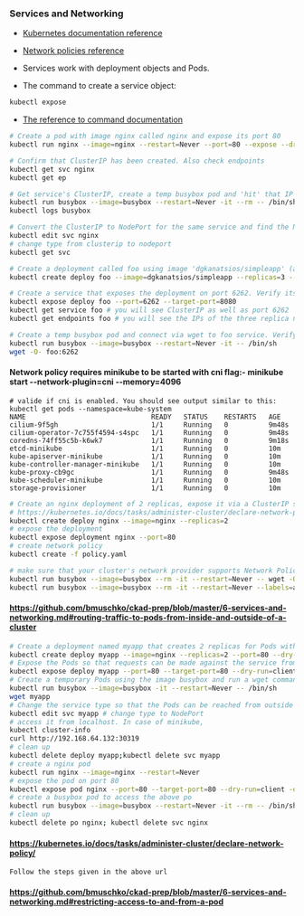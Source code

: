 ### Services and Networking

* [Kubernetes documentation reference](https://kubernetes.io/docs/concepts/services-networking/)
* [Network policies reference](https://kubernetes.io/docs/concepts/services-networking/network-policies/)


* Services work with deployment objects and Pods.
* The command to create a service object:
```bash
kubectl expose
```
* [The reference to command documentation](https://kubernetes.io/docs/reference/generated/kubectl/kubectl-commands#expose)

```bash
# Create a pod with image nginx called nginx and expose its port 80
kubectl run nginx --image=nginx --restart=Never --port=80 --expose --dry-run=client -o yaml

# Confirm that ClusterIP has been created. Also check endpoints
kubectl get svc nginx
kubectl get ep

# Get service's ClusterIP, create a temp busybox pod and 'hit' that IP with wget
kubectl run busybox --image=busybox --restart=Never -it --rm -- /bin/sh -c 'wget -O- http://172.17.0.3'
kubectl logs busybox

# Convert the ClusterIP to NodePort for the same service and find the NodePort port
kubectl edit svc nginx
# change type from clusterip to nodeport
kubectl get svc

# Create a deployment called foo using image 'dgkanatsios/simpleapp' (a simple server that returns hostname) and 3 replicas. Label it as 'app=foo'.
kubectl create deploy foo --image=dgkanatsios/simpleapp --replicas=3 --port=8080 --dry-run=client -o yaml 

# Create a service that exposes the deployment on port 6262. Verify its existence, check the endpoints
kubectl expose deploy foo --port=6262 --target-port=8080
kubectl get service foo # you will see ClusterIP as well as port 6262
kubectl get endpoints foo # you will see the IPs of the three replica nodes, listening on port 8080

# Create a temp busybox pod and connect via wget to foo service. Verify that each time there's a different hostname returned. 
kubectl run busybox --image=busybox --restart=Never -it -- /bin/sh
wget -O- foo:6262
```
#### Network policy requires minikube to be started with cni flag:- minikube start --network-plugin=cni --memory=4096
```
# valide if cni is enabled. You should see output similar to this:
kubectl get pods --namespace=kube-system
NAME                               READY   STATUS    RESTARTS   AGE
cilium-9f5gh                       1/1     Running   0          9m48s
cilium-operator-7c755f4594-s4spc   1/1     Running   0          9m48s
coredns-74ff55c5b-k6wk7            1/1     Running   0          9m18s
etcd-minikube                      1/1     Running   0          10m
kube-apiserver-minikube            1/1     Running   0          10m
kube-controller-manager-minikube   1/1     Running   0          10m
kube-proxy-cb9gc                   1/1     Running   0          9m48s
kube-scheduler-minikube            1/1     Running   0          10m
storage-provisioner                1/1     Running   0          10m
```
```bash
# Create an nginx deployment of 2 replicas, expose it via a ClusterIP service on port 80. Create a NetworkPolicy so that only pods with labels 'access: granted' can access the deployment and apply it
# https://kubernetes.io/docs/tasks/administer-cluster/declare-network-policy/
kubectl create deploy nginx --image=nginx --replicas=2
# expose the deployment
kubectl expose deployment nginx --port=80
# create network policy
kubectl create -f policy.yaml

# make sure that your cluster's network provider supports Network Policy (https://kubernetes.io/docs/tasks/administer-cluster/declare-network-policy/#before-you-begin)
kubectl run busybox --image=busybox --rm -it --restart=Never -- wget -O- http://nginx:80 --timeout 2 # This should not work. --timeout is optional here. But it helps to get answer more quickly (in seconds vs minutes)
kubectl run busybox --image=busybox --rm -it --restart=Never --labels=access=granted -- wget -O- http://nginx:80 --timeout 2  # This should be fine
```
#### https://github.com/bmuschko/ckad-prep/blob/master/6-services-and-networking.md#routing-traffic-to-pods-from-inside-and-outside-of-a-cluster
```bash
# Create a deployment named myapp that creates 2 replicas for Pods with the image nginx. Expose the container port 80.
kubectl create deploy myapp --image=nginx --replicas=2 --port=80 --dry-run=client -o yaml
# Expose the Pods so that requests can be made against the service from inside of the cluster
kubectl expose deploy myapp --port=80 --target-port=80 --dry-run=client -o yaml
# Create a temporary Pods using the image busybox and run a wget command against the IP of the service.
kubectl run busybox --image=busybox -it --restart=Never -- /bin/sh
wget myapp
# Change the service type so that the Pods can be reached from outside of the cluster.
kubectl edit svc myapp # change type to NodePort
# access it from localhost. In case of minikube,
kubectl cluster-info
curl http://192.168.64.132:30319
# clean up
kubectl delete deploy myapp;kubectl delete svc myapp
# create a nginx pod
kubectl run nginx --image=nginx --restart=Never 
# expose the pod on port 80
kubectl expose pod nginx --port=80 --target-port=80 --dry-run=client -o yaml
# create a busybox pod to access the above po
kubectl run busybox --image=busybox --restart=Never -it --rm -- /bin/sh -c 'wget -O- http://10.110.179.42'
# clean up
kubectl delete po nginx; kubectl delete svc nginx
```
#### https://kubernetes.io/docs/tasks/administer-cluster/declare-network-policy/
```
Follow the steps given in the above url
```
#### https://github.com/bmuschko/ckad-prep/blob/master/6-services-and-networking.md#restricting-access-to-and-from-a-pod
```bash
```